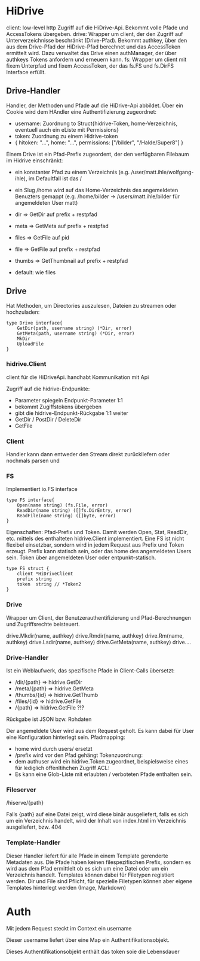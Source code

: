 

# HiDrive

client: low-level http Zugriff auf die HiDrive-Api. Bekommt volle Pfade und AccessTokens übergeben.
drive: Wrapper um client, der den Zugriff auf Unterverzeichnisse beschränkt (Drive-Pfad). Bekommt authkey, über den aus dem Drive-Pfad der HiDrive-Pfad berechnet und das AccessToken ermittelt wird. Dazu verwaltet das Drive einen authManager, der über authkeys Tokens anfordern und erneuern kann.
fs: Wrapper um client mit fixem Unterpfad und fixem AccessToken, der das fs.FS und fs.DirFS Interface erfüllt.





## Drive-Handler

Handler, der Methoden und Pfade auf die HiDrive-Api abbildet. 
Über ein Cookie wird dem HAndler eine Authentifizierung zugeordnet: 
* username: Zuordnung to Struct{hidrive-Token, home-Verzeichnis, eventuell auch ein eListe mit Permissions}
* token: Zuordnung zu einem Hidrive-token
* {
    hitoken: "...",
    home: "...",
    permissions: ["/bilder", "/Halde/Super8"]
}

Einem Drive ist ein Pfad-Prefix zugeordent, der den verfügbaren Filebaum im Hidrive einschränkt:
* ein konstanter Pfad zu einem Verzeichnis (e.g. /user/matt.ihle/wolfgang-ihle), im Defaultfall ist das / 
* ein Slug /home wird auf das Home-Verzeichnis des angemeldeten Benuzters gemappt (e.g. /home/bilder -> /users/matt.ihle/bilder für angemeldeten User matt)

* dir     => GetDir auf prefix + restpfad
* meta    => GetMeta auf prefix + restpfad
* files   => GetFile auf pid
* file    => GetFile auf prefix + restpfad
* thumbs  => GetThumbnail auf prefix + restpfad
* default: wie files


## Drive

Hat Methoden, um Directories auszulesen, Dateien zu streamen oder hochzuladen:
```
type Drive interface{
    GetDir(path, username string) (*Dir, error)
    GetMeta(path, username string) (*Dir, error)
    MkDir
    UploadFile
}
```

### hidrive.Client

client für die HiDriveApi. handhabt Kommunikation mit Api

Zugriff auf die hidrive-Endpunkte:
* Parameter spiegeln Endpunkt-Parameter 1:1
* bekommt Zugiffstokens übergeben
* gibt die hidrive-Endpunkt-Rückgabe 1:1 weiter
* GetDir / PostDir / DeleteDir
* GetFile




### Client





Handler kann dann entweder den Stream direkt zurückliefern oder nochmals parsen und 

### FS

Implementiert io.FS interface

```
type FS interface{
    Open(name string) (fs.File, error)
    ReadDir(name string) ([]fs.DirEntry, error)
    ReadFile(name string) ([]byte, error)
}
```

Eigenschaften: Pfad-Prefix und Token.
Damit werden Open, Stat, ReadDir, etc. mittels des enthalteten hidrive.Client implementiert.
Eine FS ist nicht flexibel einsetzbar, sondern wird in  jedem Request aus Prefix und Token erzeugt.
Prefix kann statisch sein, oder das home des angemeldeten Users sein. Token über angemeldeten User oder entpunkt-statisch. 

```
type FS struct {
	client *HiDriveClient
	prefix string
	token  string // *Token2
}
```



### Drive 

Wrapper um Client, der Benutzerauthentifizierung und Pfad-Berechnungen und Zugriffsrechte beisteuert.

drive.Mkdir(name, authkey)
drive.Rmdir(name, authkey)
drive.Rm(name, authkey)
drive.Lsdir(name, authkey)
drive.GetMeta(name, authkey)
drive....

### Drive-Handler

Ist ein Weblaufwerk, das spezifische Pfade in Client-Calls übersetzt:

* /dir/{path} => hidrive.GetDir
* /meta/{path} => hidrive.GetMeta
* /thumbs/{id} => hidrive.GetThumb
* /files/{id} => hidrive.GetFile
* /{path} => hidrive.GetFile ?!?

Rückgabe ist JSON bzw. Rohdaten

Der angemeldete User wird aus dem Request geholt. 
Es kann dabei für User eine Konfiguration hinterlegt sein.
Pfadmapping:
 * home wird durch users/<username> ersetzt
 * /prefix wird vor den Pfad gehängt
Tokenzuordnung:
 * dem authuser wird ein hidrive.Token zugeordnet, beispielsweise eines für lediglich öffenltihchen Zugriff
ACL:
 * Es kann eine Glob-Liste mit erlaubten / verboteten Pfade enthalten sein.

### Fileserver

/hiserve/{path}

Falls {path} auf eine Datei zeigt, wird diese binär ausgeliefert, falls es sich um ein Verzeichnis handelt, wird 
der Inhalt von index.html im Verzeichnis ausgeliefert, bzw. 404 

### Template-Handler


Dieser Handler liefert für alle Pfade in einem Template gerenderte Metadaten aus.
Die Pfade haben keinen filespezifischen Prefix, sondern es wird aus dem Pfad ermittlelt ob es sich um eine Datei oder um ein Verzeichnis handelt.
Templates können dabei für Filetypen registiert werden. Dir und File sind Pflicht, für spezielle Filetypen können aber eigene Templates hinterlegt werden (Image, Markdown)


# Auth

Mit jedem Request steckt im Context ein username 

Dieser username liefert über eine Map ein Authentifikationsobjekt.


Dieses Authentifikationsobjekt enthält das token soie die Lebensdauer 


